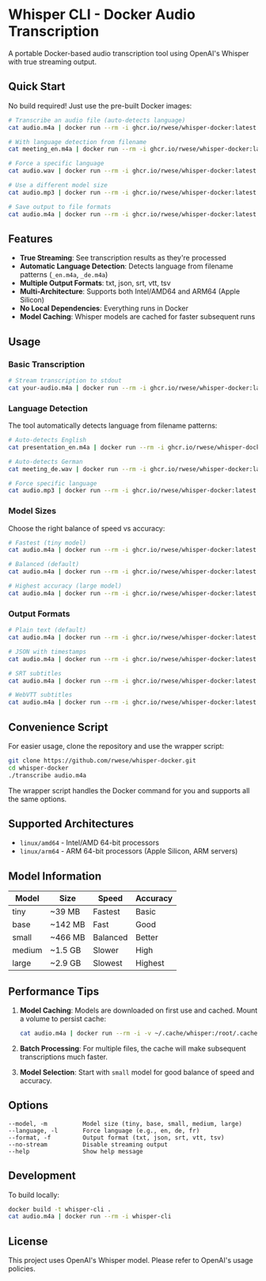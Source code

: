 # Whisper CLI - Docker Audio Transcription

A portable Docker-based audio transcription tool using OpenAI's Whisper with true streaming output.

## Quick Start

No build required! Just use the pre-built Docker images:

```bash
# Transcribe an audio file (auto-detects language)
cat audio.m4a | docker run --rm -i ghcr.io/rwese/whisper-docker:latest

# With language detection from filename
cat meeting_en.m4a | docker run --rm -i ghcr.io/rwese/whisper-docker:latest

# Force a specific language
cat audio.wav | docker run --rm -i ghcr.io/rwese/whisper-docker:latest --language de

# Use a different model size
cat audio.mp3 | docker run --rm -i ghcr.io/rwese/whisper-docker:latest --model medium

# Save output to file formats
cat audio.m4a | docker run --rm -i ghcr.io/rwese/whisper-docker:latest --format srt > subtitles.srt
```

## Features

- **True Streaming**: See transcription results as they're processed
- **Automatic Language Detection**: Detects language from filename patterns (`_en.m4a`, `_de.m4a`)
- **Multiple Output Formats**: txt, json, srt, vtt, tsv
- **Multi-Architecture**: Supports both Intel/AMD64 and ARM64 (Apple Silicon)
- **No Local Dependencies**: Everything runs in Docker
- **Model Caching**: Whisper models are cached for faster subsequent runs

## Usage

### Basic Transcription

```bash
# Stream transcription to stdout
cat your-audio.m4a | docker run --rm -i ghcr.io/rwese/whisper-docker:latest
```

### Language Detection

The tool automatically detects language from filename patterns:

```bash
# Auto-detects English
cat presentation_en.m4a | docker run --rm -i ghcr.io/rwese/whisper-docker:latest

# Auto-detects German
cat meeting_de.wav | docker run --rm -i ghcr.io/rwese/whisper-docker:latest

# Force specific language
cat audio.mp3 | docker run --rm -i ghcr.io/rwese/whisper-docker:latest --language fr
```

### Model Sizes

Choose the right balance of speed vs accuracy:

```bash
# Fastest (tiny model)
cat audio.m4a | docker run --rm -i ghcr.io/rwese/whisper-docker:latest --model tiny

# Balanced (default)
cat audio.m4a | docker run --rm -i ghcr.io/rwese/whisper-docker:latest --model small

# Highest accuracy (large model)
cat audio.m4a | docker run --rm -i ghcr.io/rwese/whisper-docker:latest --model large
```

### Output Formats

```bash
# Plain text (default)
cat audio.m4a | docker run --rm -i ghcr.io/rwese/whisper-docker:latest

# JSON with timestamps
cat audio.m4a | docker run --rm -i ghcr.io/rwese/whisper-docker:latest --format json

# SRT subtitles
cat audio.m4a | docker run --rm -i ghcr.io/rwese/whisper-docker:latest --format srt

# WebVTT subtitles
cat audio.m4a | docker run --rm -i ghcr.io/rwese/whisper-docker:latest --format vtt
```

## Convenience Script

For easier usage, clone the repository and use the wrapper script:

```bash
git clone https://github.com/rwese/whisper-docker.git
cd whisper-docker
./transcribe audio.m4a
```

The wrapper script handles the Docker command for you and supports all the same options.

## Supported Architectures

- `linux/amd64` - Intel/AMD 64-bit processors
- `linux/arm64` - ARM 64-bit processors (Apple Silicon, ARM servers)

## Model Information

| Model  | Size   | Speed      | Accuracy |
|--------|--------|------------|----------|
| tiny   | ~39 MB | Fastest    | Basic    |
| base   | ~142 MB| Fast       | Good     |
| small  | ~466 MB| Balanced   | Better   |
| medium | ~1.5 GB| Slower     | High     |
| large  | ~2.9 GB| Slowest    | Highest  |

## Performance Tips

1. **Model Caching**: Models are downloaded on first use and cached. Mount a volume to persist cache:
   ```bash
   cat audio.m4a | docker run --rm -i -v ~/.cache/whisper:/root/.cache/whisper ghcr.io/rwese/whisper-docker:latest
   ```

2. **Batch Processing**: For multiple files, the cache will make subsequent transcriptions much faster.

3. **Model Selection**: Start with `small` model for good balance of speed and accuracy.

## Options

```
--model, -m          Model size (tiny, base, small, medium, large)
--language, -l       Force language (e.g., en, de, fr)
--format, -f         Output format (txt, json, srt, vtt, tsv)
--no-stream          Disable streaming output
--help               Show help message
```

## Development

To build locally:

```bash
docker build -t whisper-cli .
cat audio.m4a | docker run --rm -i whisper-cli
```

## License

This project uses OpenAI's Whisper model. Please refer to OpenAI's usage policies.
